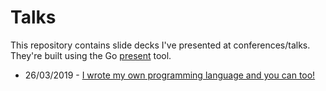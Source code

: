 # Talks

This repository contains slide decks I've presented at conferences/talks. They're built using the Go [present](https://godoc.org/golang.org/x/tools/present) tool.

* 26/03/2019 - [I wrote my own programming language and you can too!](sides/2019-03-26.slide)